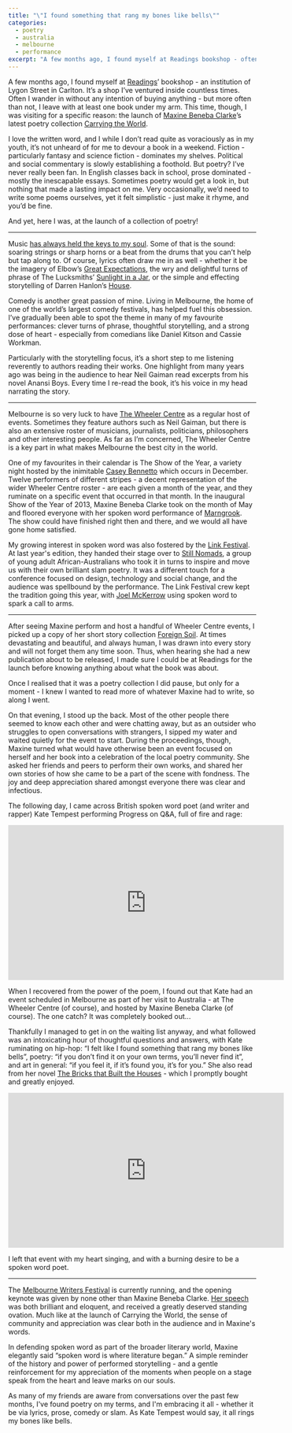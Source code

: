 ```yaml
---
title: "\"I found something that rang my bones like bells\""
categories:
  - poetry
  - australia
  - melbourne
  - performance
excerpt: "A few months ago, I found myself at Readings bookshop - often to browse and buy. This time, though, was different and new: I was visiting for the launch of Maxine Beneba Clarke’s latest poetry collection."
---
```


A few months ago, I found myself at [Readings](http://www.readings.com.au)’ bookshop - an institution of Lygon Street in Carlton. It’s a shop I’ve ventured inside countless times. Often I wander in without any intention of buying anything - but more often than not, I leave with at least one book under my arm. This time, though, I was visiting for a specific reason: the launch of [Maxine Beneba Clarke](https://twitter.com/slamup)’s latest poetry collection [Carrying the World](http://www.readings.com.au/products/21717079/carrying-the-world).

I love the written word, and I while I don’t read quite as voraciously as in my youth, it’s not unheard of for me to devour a book in a weekend. Fiction - particularly fantasy and science fiction - dominates my shelves. Political and social commentary is slowly establishing a foothold. But poetry? I’ve never really been fan. In English classes back in school, prose dominated - mostly the inescapable essays. Sometimes poetry would get a look in, but nothing that made a lasting impact on me. Very occasionally, we’d need to write some poems ourselves, yet it felt simplistic - just make it rhyme, and you’d be fine.

And yet, here I was, at the launch of a collection of poetry!

---

Music [has always held the keys to my soul](/2016/01/03/music-is-magic.html). Some of that is the sound: soaring strings or sharp horns or a beat from the drums that you can’t help but tap along to. Of course, lyrics often draw me in as well - whether it be the imagery of Elbow’s [Great Expectations](https://www.youtube.com/watch?v=uM95IKmEh6I), the wry and delightful turns of phrase of The Lucksmiths’ [Sunlight in a Jar](https://www.youtube.com/watch?v=bAkx37MglaU), or the simple and effecting storytelling of Darren Hanlon’s [House](https://www.youtube.com/watch?v=ghXs7LYF06c).

Comedy is another great passion of mine. Living in Melbourne, the home of one of the world’s largest comedy festivals, has helped fuel this obsession. I’ve gradually been able to spot the theme in many of my favourite performances: clever turns of phrase, thoughtful storytelling, and a strong dose of heart - especially from comedians like Daniel Kitson and Cassie Workman.

Particularly with the storytelling focus, it’s a short step to me listening reverently to authors reading their works. One highlight from many years ago was being in the audience to hear Neil Gaiman read excerpts from his novel Anansi Boys. Every time I re-read the book, it’s his voice in my head narrating the story.

---

Melbourne is so very luck to have [The Wheeler Centre](http://www.wheelercentre.com) as a regular host of events. Sometimes they feature authors such as Neil Gaiman, but there is also an extensive roster of musicians, journalists, politicians, philosophers and other interesting people. As far as I’m concerned, The Wheeler Centre is a key part in what makes Melbourne the best city in the world.

One of my favourites in their calendar is The Show of the Year, a variety night hosted by the inimitable [Casey Bennetto](https://twitter.com/caseybennetto) which occurs in December. Twelve performers of different stripes - a decent representation of the wider Wheeler Centre roster - are each given a month of the year, and they ruminate on a specific event that occurred in that month. In the inaugural Show of the Year of 2013, Maxine Beneba Clarke took on the month of May and floored everyone with her spoken word performance of [Marngrook](https://soundcloud.com/fbi_all-the-best/maxine-beneba-clark-marngrook-performed-live-for-all-the-best). The show could have finished right then and there, and we would all have gone home satisfied.

My growing interest in spoken word was also fostered by the [Link Festival](http://www.linkfestival.com.au). At last year's edition, they handed their stage over to [Still Nomads](https://twitter.com/stillnomads), a group of young adult African-Australians who took it in turns to inspire and move us with their own brilliant slam poetry. It was a different touch for a conference focused on design, technology and social change, and the audience was spellbound by the performance. The Link Festival crew kept the tradition going this year, with [Joel McKerrow](https://twitter.com/joelmckerrow) using spoken word to spark a call to arms.

---

After seeing Maxine perform and host a handful of Wheeler Centre events, I picked up a copy of her short story collection [Foreign Soil](http://www.readings.com.au/products/17988480/foreign-soil). At times devastating and beautiful, and always human, I was drawn into every story and will not forget them any time soon. Thus, when hearing she had a new publication about to be released, I made sure I could be at Readings for the launch before knowing anything about what the book was about.

Once I realised that it was a poetry collection I did pause, but only for a moment - I knew I wanted to read more of whatever Maxine had to write, so along I went.

On that evening, I stood up the back. Most of the other people there seemed to know each other and were chatting away, but as an outsider who struggles to open conversations with strangers, I sipped my water and waited quietly for the event to start. During the proceedings, though, Maxine turned what would have otherwise been an event focused on herself and her book into a celebration of the local poetry community. She asked her friends and peers to perform their own works, and shared her own stories of how she came to be a part of the scene with fondness. The joy and deep appreciation shared amongst everyone there was clear and infectious.

The following day, I came across British spoken word poet (and writer and rapper) Kate Tempest performing Progress on Q&A, full of fire and rage:

<iframe width="560" height="315" src="https://www.youtube.com/embed/RCSoFd7O75E" frameborder="0" allowfullscreen></iframe>

When I recovered from the power of the poem, I found out that Kate had an event scheduled in Melbourne as part of her visit to Australia - at The Wheeler Centre (of course), and hosted by Maxine Beneba Clarke (of course). The one catch? It was completely booked out...

Thankfully I managed to get in on the waiting list anyway, and what followed was an intoxicating hour of thoughtful questions and answers, with Kate ruminating on hip-hop: “I felt like I found something that rang my bones like bells”, poetry: “if you don’t find it on your own terms, you’ll never find it”, and art in general: “if you feel it, if it’s found you, it’s for you.” She also read from her novel [The Bricks that Built the Houses](http://www.readings.com.au/products/20654780/the-bricks-that-built-the-houses) - which I promptly bought and greatly enjoyed.

<iframe width="560" height="315" src="https://www.youtube.com/embed/FY11fh6sKMw" frameborder="0" allowfullscreen></iframe>

I left that event with my heart singing, and with a burning desire to be a spoken word poet.

---

The [Melbourne Writers Festival](http://mwf.com.au) is currently running, and the opening keynote was given by none other than Maxine Beneba Clarke. [Her speech](http://mwf.com.au/watchandlisten/maxine-beneba-clarke-opening-night-2016/) was both brilliant and eloquent, and received a greatly deserved standing ovation. Much like at the launch of Carrying the World, the sense of community and appreciation was clear both in the audience and in Maxine's words.

In defending spoken word as part of the broader literary world, Maxine elegantly said “spoken word is where literature began.” A simple reminder of the history and power of performed storytelling - and a gentle reinforcement for my appreciation of the moments when people on a stage speak from the heart and leave marks on our souls.

As many of my friends are aware from conversations over the past few months, I've found poetry on my terms, and I'm embracing it all - whether it be via lyrics, prose, comedy or slam. As Kate Tempest would say, it all rings my bones like bells.
